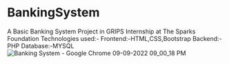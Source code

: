 # BankingSystem
A Basic Banking System Project in GRIPS Internship at The Sparks Foundation
Technologies used:- 
Frontend:-HTML,CSS,Bootstrap
Backend:-PHP
Database:-MYSQL
![Banking System - Google Chrome 09-09-2022 09_00_18 PM](https://user-images.githubusercontent.com/90980081/189387712-fe6fa964-efb1-42f9-b97b-32c3d44a6a20.png)
